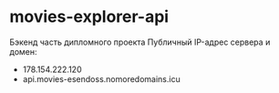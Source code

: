 # movies-explorer-api
Бэкенд часть дипломного проекта
Публичный IP-адрес сервера и домен:
- 178.154.222.120
- api.movies-esendoss.nomoredomains.icu
